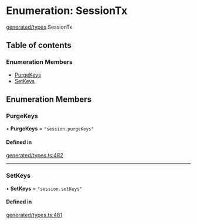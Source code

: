 # Enumeration: SessionTx

[generated/types](../wiki/generated.types).SessionTx

## Table of contents

### Enumeration Members

- [PurgeKeys](../wiki/generated.types.SessionTx#purgekeys)
- [SetKeys](../wiki/generated.types.SessionTx#setkeys)

## Enumeration Members

### PurgeKeys

• **PurgeKeys** = ``"session.purgeKeys"``

#### Defined in

[generated/types.ts:482](https://github.com/PolymeshAssociation/polymesh-sdk/blob/07b115c8/src/generated/types.ts#L482)

___

### SetKeys

• **SetKeys** = ``"session.setKeys"``

#### Defined in

[generated/types.ts:481](https://github.com/PolymeshAssociation/polymesh-sdk/blob/07b115c8/src/generated/types.ts#L481)
